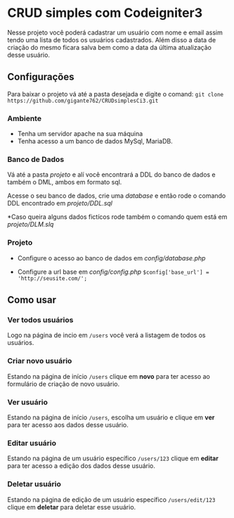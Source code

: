 # CRUD simples com Codeigniter3

Nesse projeto você poderá cadastrar um usuário com nome e email assim tendo uma lista de todos os usuários cadastrados. Além disso a data de criação do mesmo ficara salva bem como a data da última atualização desse usuário.


## Configurações
Para baixar o projeto vá até a pasta desejada e digite o comand:
`git clone https://github.com/gigante762/CRUDsimplesCi3.git`

### Ambiente
 - Tenha um servidor apache na sua máquina
 - Tenha acesso a um banco de dados MySql, MariaDB.
### Banco de Dados
Vá até a pasta *projeto* e alí você encontrará a DDL do banco de dados e também o DML, ambos em formato sql.

Acesse o seu banco de dados, crie uma *database* e então rode o comando DDL encontrado em *projeto/DDL.sql*

*Caso queira alguns dados fictícos rode também o comando  quem está em *projeto/DLM.slq*
### Projeto
 - Configure o acesso ao banco de dados em *config/database.php*
 
 -  Configure a url base em *config/config.php*
 `$config['base_url'] =  'http://seusite.com/';`



## Como usar

### Ver todos usuários
Logo na página de incio em `/users` você verá a listagem de todos os usuários.
### Criar novo usuário
Estando na página de início `/users` clique em **novo** para ter acesso ao formulário de criação de novo usuário.
### Ver usuário
Estando na página de início `/users`, escolha um usuário e clique em **ver** para ter acesso aos dados desse usuário.
### Editar usuário
Estando na página de um usuário específico `/users/123` clique em **editar** para ter acesso a edição dos dados desse usuário.
### Deletar usuário
Estando na página de edição de um usuário específico `/users/edit/123` clique em **deletar** para deletar esse usuário.
